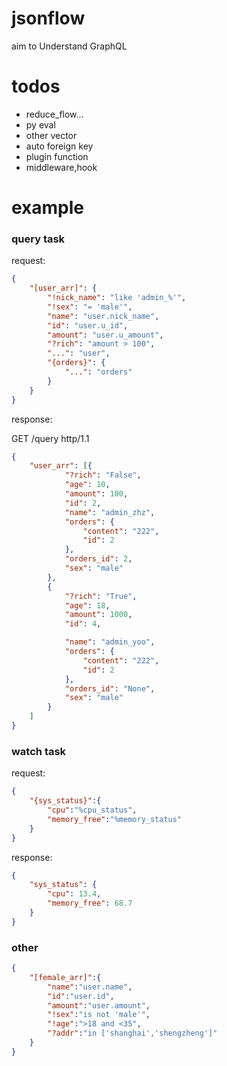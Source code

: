 # jsonflow

aim to Understand GraphQL

# todos

-   reduce_flow...
-   py eval
-   other vector
-   auto foreign key
-   plugin function
-   middleware,hook

# example

### query task

request:

```json
{
    "[user_arr]": {
        "!nick_name": "like 'admin_%'",
        "!sex": "= 'male'",
        "name": "user.nick_name",
        "id": "user.u_id",
        "amount": "user.u_amount",
        "?rich": "amount > 100",
        "...": "user",
        "{orders}": {
            "...": "orders"
        }
    }
}
```

response:

GET /query http/1.1

```json
{
    "user_arr": [{
            "?rich": "False",
            "age": 10,
            "amount": 100,
            "id": 2,
            "name": "admin_zhz",
            "orders": {
                "content": "222",
                "id": 2
            },
            "orders_id": 2,
            "sex": "male"
        },
        {
            "?rich": "True",
            "age": 18,
            "amount": 1000,
            "id": 4,

            "name": "admin_yoo",
            "orders": {
                "content": "222",
                "id": 2
            },
            "orders_id": "None",
            "sex": "male"
        }
    ]
}
```

### watch task

request:

```json
{
    "{sys_status}":{
        "cpu":"%cpu_status",
        "memory_free":"%memory_status"
    }
}
```

response:

```json
{
    "sys_status": {
        "cpu": 13.4,
        "memory_free": 68.7
    }
}
```

### other

```json
{
    "[female_arr]":{
        "name":"user.name",
        "id":"user.id",
        "amount":"user.amount",
        "!sex":"is not 'male'",
        "!age":">18 and <35",
        "?addr":"in ['shanghai','shengzheng']"
    }
}
```
